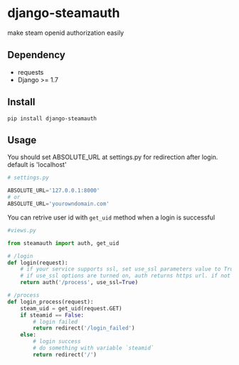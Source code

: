 # django-steamauth
make steam openid authorization easily

## Dependency
- requests
- Django >= 1.7

## Install
```
pip install django-steamauth
```


## Usage
You should set ABSOLUTE_URL at settings.py for redirection after login. default is 'localhost'
```python
# settings.py

ABSOLUTE_URL='127.0.0.1:8000'
# or
ABSOLUTE_URL='yourowndomain.com'
```

You can retrive user id with `get_uid` method when a login is successful
```python
#views.py

from steamauth import auth, get_uid

# /login
def login(request):
    # if your service supports ssl, set use_ssl parameters value to True
    # if use_ssl options are turned on, auth returns https url. if not it returns http url.
    return auth('/process', use_ssl=True)

# /process
def login_process(request):
    steam_uid = get_uid(request.GET)
    if steamid == False:
        # login failed
        return redirect('/login_failed')
    else:
        # login success
        # do something with variable `steamid`
        return redirect('/')
    

```
